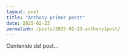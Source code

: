 ```yaml
---
layout: post
title: "Anthony primer postt"
date: 2025-02-23
permalink: /posts/2025-02-23-anthony1post/
---
```

Contenido del post...
